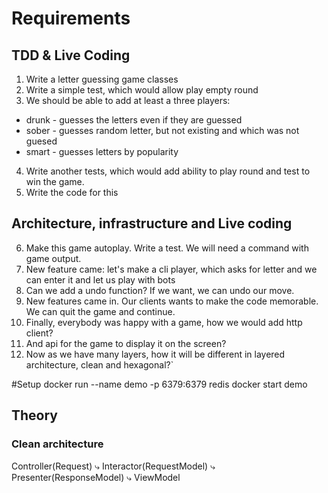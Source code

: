 # Requirements

## TDD & Live Coding

1. Write a letter guessing game classes
2. Write a simple test, which would allow play empty round
3. We should be able to add at least a three players: 
- drunk - guesses the letters even if they are guessed
- sober - guesses random letter, but not existing and which was not guesed
- smart - guesses letters by popularity
4. Write another tests, which would add ability to play round and test to win the game.
5. Write the code for this

## Architecture, infrastructure and Live coding
6. Make this game autoplay. Write a test. We will need a command with game output.
7. New feature came: let's make a cli player, which asks for letter and we can enter it and let us play with bots
8. Can we add a undo function? If we want, we can undo our move.
9. New features came in. Our clients wants to make the code memorable. We can quit the game and continue.
10. Finally, everybody was happy with a game, how we would add http client? 
11. And api for the game to display it on the screen?
12. Now as we have many layers, how it will be different in layered architecture, clean and hexagonal?`


#Setup
docker run --name demo -p 6379:6379 redis
docker start demo


## Theory

### Clean architecture
Controller(Request)
⤷ Interactor(RequestModel)
⤷ Presenter(ResponseModel)
⤷ ViewModel